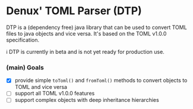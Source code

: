 # Denux' TOML Parser (DTP)

DTP is a (dependency free) java library that can be used to convert TOML files to java objects and vice versa. It's based on the 
TOML v1.0.0 specification.

:information_source: DTP is currently in beta and is not yet ready for production use.

### (main) Goals
- [x] provide simple `toToml()` and `fromToml()` methods to convert objects to TOML and vice versa
- [ ] support all TOML v1.0.0 features
- [ ] support complex objects with deep inheritance hierarchies
